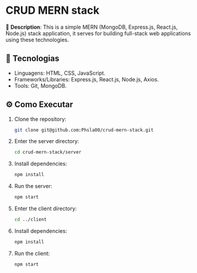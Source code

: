 # CRUD MERN stack  

📌 **Description**: This is a simple MERN (MongoDB, Express.js, React.js, Node.js) stack application, it serves for building full-stack web applications using these technologies.

## 🚀 Tecnologias  
- Linguagens: HTML, CSS, JavaScript.  
- Frameworks/Libraries: Express.js, React.js, Node.js, Axios.  
- Tools: Git, MongoDB.  

## ⚙️ Como Executar  
1. Clone the repository:  
   ```bash
   git clone git@github.com:Phsla00/crud-mern-stack.git
2. Enter the server directory:  
   ```bash
   cd crud-mern-stack/server
3. Install dependencies:  
   ```bash
   npm install
4. Run the server:  
   ```bash
   npm start
5. Enter the client directory:  
   ```bash
   cd ../client
6. Install dependencies:  
   ```bash
   npm install
7. Run the client:  
   ```bash
   npm start